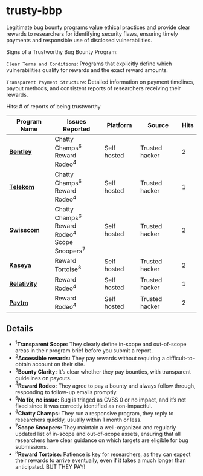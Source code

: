 # trusty-bbp
Legitimate bug bounty programs value ethical practices and provide clear rewards to researchers for identifying security flaws, ensuring timely payments and responsible use of disclosed vulnerabilities.

Signs of a Trustworthy Bug Bounty Program:

`Clear Terms and Conditions`: Programs that explicitly define which vulnerabilities qualify for rewards and the exact reward amounts.

`Transparent Payment Structure`: Detailed information on payment timelines, payout methods, and consistent reports of researchers receiving their rewards.


Hits: # of reports of being trustworthy


| Program Name              | Issues Reported                                        | Platform | Source     | Hits
|---------------------------|-------------------------------------------------------|------------|----------------------| ------
| **[Bentley](https://www.bentley.com/legal/bug-bounty-report/)**    | Chatty Champs<sup>6</sup><br>Reward Rodeo<sup>4</sup> |Self hosted| Trusted hacker        |2
| **[Telekom](https://www.telekom.com/en/company/data-privacy-and-security/news/help-us-to-become-better-360054)**    | Chatty Champs<sup>6</sup><br>Reward Rodeo<sup>4</sup> |Self hosted| Trusted hacker        | 1
| **[Swisscom](https://github.com/swisscom/bugbounty)**    | Chatty Champs<sup>6</sup><br>Reward Rodeo<sup>4</sup><br>Scope Snoopers<sup>7</sup> |Self hosted| Trusted hacker        |2
| **[Kaseya](https://www.kaseya.com/trust-center/vulnerability-disclosure-policy/)** |Reward Tortoise<sup>8</sup> | Self hosted| Trusted hacker     | 2
| **[Relativity](https://www.artificiallawyer.com/2019/10/22/relativity-offers-bug-bounties-discusses-calder7-security-measures/)** |Reward Rodeo<sup>4</sup><br>| Self hosted| Trusted hacker     | 1
| **[Paytm](https://bugbounty.paytm.com/)** |Reward Rodeo<sup>4</sup><br>| Self hosted| Trusted hacker     | 2




## Details

- <sup>1</sup>**Transparent Scope:** They clearly define in-scope and out-of-scope areas in their program brief before you submit a report.
- <sup>2</sup>**Accessible rewards:** They pay rewards without requiring a difficult-to-obtain account on their site.
- <sup>3</sup>**Bounty Clarity:** It’s clear whether they pay bounties, with transparent guidelines on payouts.  
- <sup>4</sup>**Reward Rodeo:** They agree to pay a bounty and always follow through, responding to follow-up emails promptly.
- <sup>5</sup>**No fix, no issue:**  Bug is triaged as CVSS 0 or no impact, and it’s not fixed since it was correctly identified as non-impactful.
- <sup>6</sup>**Chatty Champs:** They run a responsive program, they reply to researchers quickly, usually within 1 month or less.
- <sup>7</sup>**Scope Snoopers:** They maintain a well-organized and regularly updated list of in-scope and out-of-scope assets, ensuring that all researchers have clear guidance on which targets are eligible for bug submissions.
- <sup>8</sup>**Reward Tortoise:** Patience is key for researchers, as they can expect their rewards to arrive eventually, even if it takes a much longer than anticipated. BUT THEY PAY!
